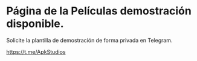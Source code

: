 # Página de la Películas demostración disponible.


Solicite la plantilla de demostración de forma privada en Telegram.

https://t.me/ApkStudios
